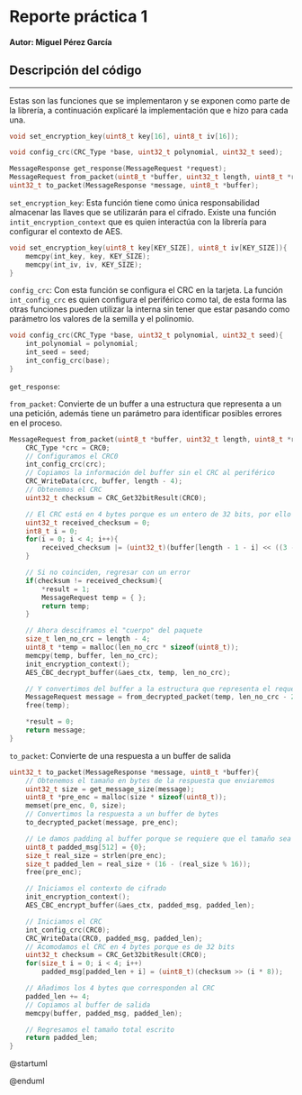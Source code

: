 # Reporte práctica 1
#### Autor: Miguel Pérez García

## Descripción del código
---
Estas son las funciones que se implementaron y se exponen como parte de la librería, a continuación explicaré la implementación que e hizo para cada una.

```C
void set_encryption_key(uint8_t key[16], uint8_t iv[16]);

void config_crc(CRC_Type *base, uint32_t polynomial, uint32_t seed);

MessageResponse get_response(MessageRequest *request);
MessageRequest from_packet(uint8_t *buffer, uint32_t length, uint8_t *result);
uint32_t to_packet(MessageResponse *message, uint8_t *buffer);
```

`set_encryption_key`: 
Esta función tiene como única responsabilidad almacenar las llaves que se utilizarán para el cifrado. Existe una función `intit_encryption_context` que es quien interactúa con la librería para configurar el contexto de AES.
```C
void set_encryption_key(uint8_t key[KEY_SIZE], uint8_t iv[KEY_SIZE]){
	memcpy(int_key, key, KEY_SIZE);
	memcpy(int_iv, iv, KEY_SIZE);
}
```

`config_crc`:
Con esta función se configura el CRC en la tarjeta. La función `int_config_crc` es quien configura el periférico como tal, de esta forma las otras funciones pueden utilizar la interna sin tener que estar pasando como parámetro los valores de la semilla y el polinomio.
```C
void config_crc(CRC_Type *base, uint32_t polynomial, uint32_t seed){
	int_polynomial = polynomial;
	int_seed = seed;
	int_config_crc(base);
}
```

`get_response`:

`from_packet`: 
Convierte de un buffer a una estructura que representa a un una petición, además tiene un parámetro para identificar posibles errores en el proceso.
```C
MessageRequest from_packet(uint8_t *buffer, uint32_t length, uint8_t *result){
	CRC_Type *crc = CRC0;
    // Configuramos el CRC0
	int_config_crc(crc);
    // Copiamos la información del buffer sin el CRC al periférico
	CRC_WriteData(crc, buffer, length - 4);
    // Obtenemos el CRC
	uint32_t checksum = CRC_Get32bitResult(CRC0);

    // El CRC está en 4 bytes porque es un entero de 32 bits, por ello necesitamos reconstruirlo
	uint32_t received_checksum = 0;
	int8_t i = 0;
	for(i = 0; i < 4; i++){
		received_checksum |= (uint32_t)(buffer[length - 1 - i] << ((3 - i) * 8));
	}

    // Si no coinciden, regresar con un error
	if(checksum != received_checksum){
		*result = 1;
		MessageRequest temp = { };
		return temp;
	}

    // Ahora desciframos el "cuerpo" del paquete
	size_t len_no_crc = length - 4;
	uint8_t *temp = malloc(len_no_crc * sizeof(uint8_t));
	memcpy(temp, buffer, len_no_crc);
	init_encryption_context();
	AES_CBC_decrypt_buffer(&aes_ctx, temp, len_no_crc);

    // Y convertimos del buffer a la estructura que representa el request
	MessageRequest message = from_decrypted_packet(temp, len_no_crc - 2);
	free(temp);

	*result = 0;
	return message;
}
```

`to_packet`: 
Convierte de una respuesta a un buffer de salida
```C
uint32_t to_packet(MessageResponse *message, uint8_t *buffer){
    // Obtenemos el tamaño en bytes de la respuesta que enviaremos
	uint32_t size = get_message_size(message);
	uint8_t *pre_enc = malloc(size * sizeof(uint8_t));
	memset(pre_enc, 0, size);
    // Convertimos la respuesta a un buffer de bytes
	to_decrypted_packet(message, pre_enc);

    // Le damos padding al buffer porque se requiere que el tamaño sea múltiplo de 16
	uint8_t padded_msg[512] = {0};
	size_t real_size = strlen(pre_enc);
	size_t padded_len = real_size + (16 - (real_size % 16));
	free(pre_enc);

    // Iniciamos el contexto de cifrado
	init_encryption_context();
	AES_CBC_encrypt_buffer(&aes_ctx, padded_msg, padded_len);

    // Iniciamos el CRC
	int_config_crc(CRC0);
	CRC_WriteData(CRC0, padded_msg, padded_len);
    // Acomodamos el CRC en 4 bytes porque es de 32 bits
	uint32_t checksum = CRC_Get32bitResult(CRC0);
	for(size_t i = 0; i < 4; i++)
		padded_msg[padded_len + i] = (uint8_t)(checksum >> (i * 8));

    // Añadimos los 4 bytes que corresponden al CRC
	padded_len += 4;
    // Copiamos al buffer de salida
	memcpy(buffer, padded_msg, padded_len);

    // Regresamos el tamaño total escrito
	return padded_len;
}


```





@startuml

@enduml
